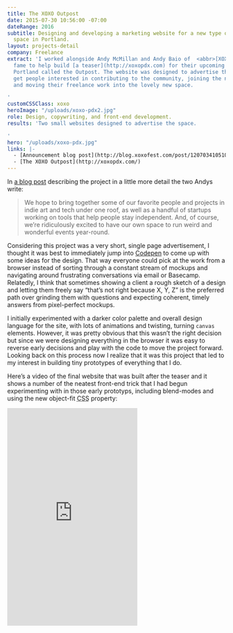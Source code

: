 ```yaml
---
title: The XOXO Outpost
date: 2015-07-30 10:56:00 -07:00
dateRange: 2016
subtitle: Designing and developing a marketing website for a new type of co-working
  space in Portland.
layout: projects-detail
company: Freelance
extract: 'I worked alongside Andy McMillan and Andy Baio of  <abbr>[XOXO](http://twitter.com/xoxo)</abbr>
  fame to help build [a teaser](http://xoxopdx.com) for their upcoming workspace in
  Portland called the Outpost. The website was designed to advertise the space and
  get people interested in contributing to the community, joining the newsletter,
  and moving their freelance work into the lovely new space.

'
customCSSClass: xoxo
heroImage: "/uploads/xoxo-pdx2.jpg"
role: Design, copywriting, and front-end development.
results: 'Two small websites designed to advertise the space.

'
hero: "/uploads/xoxo-pdx.jpg"
links: |-
  - [Announcement blog post](http://blog.xoxofest.com/post/120703410510/a-new-experiment)
  - [The XOXO Outpost](http://xoxopdx.com/)
---
```


In [a blog post](http://blog.xoxofest.com/post/120703410510/a-new-experiment) describing the project in a little more detail the two Andys write:

> We hope to bring together some of our favorite people and projects in indie art and tech under one roof, as well as a handful of startups working on tools that help people stay independent. And, of course, we’re ridiculously excited to have our own space to run weird and wonderful events year-round.

Considering this project was a very short, single page advertisement, I thought it was best to immediately jump into [Codepen](http://codepen.io) to come up with some ideas for the design. That way everyone could pick at the work from a browser instead of sorting through a constant stream of mockups and navigating around frustrating conversations via email or Basecamp. Relatedly, I think that sometimes showing a client a rough sketch of a design and letting them freely say “that’s not right because X, Y, Z” is the preferred path over grinding them with questions and expecting coherent, timely answers from pixel-perfect mockups.

I initially experimented with a darker color palette and overall design language for the site, with lots of animations and twisting, turning `canvas` elements. However, it was pretty obvious that this wasn’t the right decision but since we were designing everything in the browser it was easy to reverse early decisions and play with the code to move the project forward. Looking back on this process now I realize that it was this project that led to my interest in building tiny prototypes of everything that I do.

Here’s a video of the final website that was built after the teaser and it shows a number of the neatest front-end trick that I had begun experimenting with in those early prototyps, including blend-modes and using the new object-fit <abbr title='cascading style sheets'>CSS</abbr> property:

<div class='m-wrapper'>
  <iframe height="500" class="" src="https://www.youtube.com/embed/x7RaIm7PP1k" frameborder="0" allowfullscreen></iframe>
</div>

